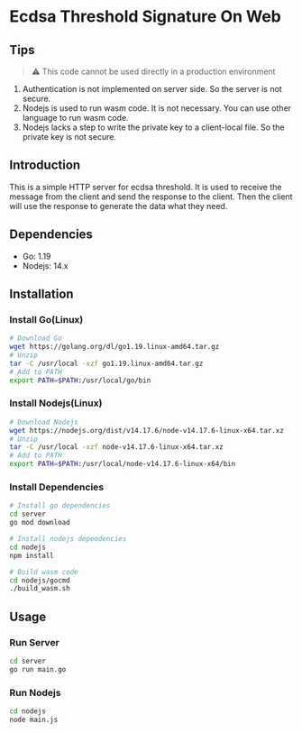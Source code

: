 # Ecdsa Threshold Signature On Web


## Tips

> ⚠️ This code cannot be used directly in a production environment

1. Authentication is not implemented on server side. So the server is not secure.
2. Nodejs is used to run wasm code. It is not necessary. You can use other language to run wasm code.
3. Nodejs lacks a step to write the private key to a client-local file. So the private key is not secure.

## Introduction

This is a simple HTTP server for ecdsa threshold. It is used to receive the message from the client and send the response to the client.
Then the client will use the response to generate the data what they need.

## Dependencies

- Go: 1.19
- Nodejs: 14.x


## Installation

### Install Go(Linux)

```bash
# Download Go
wget https://golang.org/dl/go1.19.linux-amd64.tar.gz
# Unzip
tar -C /usr/local -xzf go1.19.linux-amd64.tar.gz
# Add to PATH
export PATH=$PATH:/usr/local/go/bin
```

### Install Nodejs(Linux)

```bash
# Download Nodejs
wget https://nodejs.org/dist/v14.17.6/node-v14.17.6-linux-x64.tar.xz
# Unzip
tar -C /usr/local -xzf node-v14.17.6-linux-x64.tar.xz
# Add to PATH
export PATH=$PATH:/usr/local/node-v14.17.6-linux-x64/bin
```

### Install Dependencies

```bash
# Install go dependencies
cd server
go mod download
```
    
```bash
# Install nodejs dependencies
cd nodejs
npm install
```

```bash
# Build wasm code
cd nodejs/gocmd
./build_wasm.sh
```

## Usage

### Run Server
    
```bash
cd server
go run main.go
```

### Run Nodejs

```bash
cd nodejs
node main.js
```

